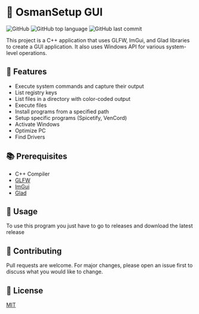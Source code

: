 # 🚀 OsmanSetup GUI

![GitHub](https://img.shields.io/github/license/NeoTR/OsmanSetup-GUI?color=blue)
![GitHub top language](https://img.shields.io/github/languages/top/NeoTR/OsmanSetup-GUI)
![GitHub last commit](https://img.shields.io/github/last-commit/NeoTR/OsmanSetup-GUI)

This project is a C++ application that uses GLFW, ImGui, and Glad libraries to create a GUI application. It also uses Windows API for various system-level operations.

## 🌟 Features

- Execute system commands and capture their output
- List registry keys
- List files in a directory with color-coded output
- Execute files
- Install programs from a specified path
- Setup specific programs (Spicetify, VenCord)
- Activate Windows
- Optimize PC
- Find Drivers

## 📚 Prerequisites

- C++ Compiler
- [GLFW](https://www.glfw.org/)
- [ImGui](https://github.com/ocornut/imgui)
- [Glad](https://glad.dav1d.de/)


## 🚀 Usage
To use this program you just have to go to releases and download the latest release

## 🤝 Contributing

Pull requests are welcome. For major changes, please open an issue first to discuss what you would like to change.

## 📝 License

[MIT](https://choosealicense.com/licenses/mit/)
